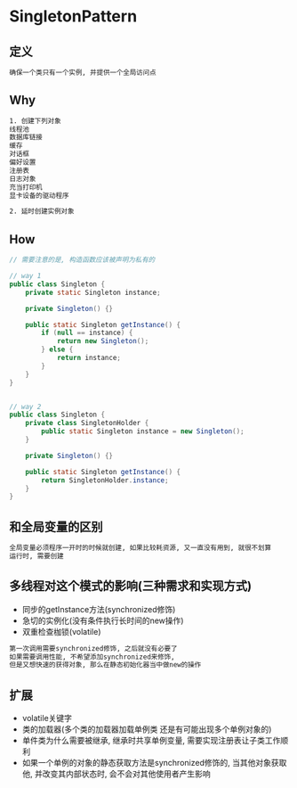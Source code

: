 SingletonPattern
================

## 定义

```txt
确保一个类只有一个实例, 并提供一个全局访问点
```

## Why

```txt
1. 创建下列对象
线程池
数据库链接
缓存
对话框
偏好设置
注册表
日志对象
充当打印机
显卡设备的驱动程序

2. 延时创建实例对象
```

## How

```java
// 需要注意的是, 构造函数应该被声明为私有的

// way 1
public class Singleton {
    private static Singleton instance;

    private Singleton() {}

    public static Singleton getInstance() {
        if (null == instance) {
            return new Singleton();
        } else {
            return instance;
        }
    }
}


// way 2
public class Singleton {
    private class SingletonHolder {
        public static Singleton instance = new Singleton();
    }

    private Singleton() {}

    public static Singleton getInstance() {
        return SingletonHolder.instance;
    }
}

```

## 和全局变量的区别

```txt
全局变量必须程序一开时的时候就创建, 如果比较耗资源, 又一直没有用到, 就很不划算
运行时, 需要创建
```

## 多线程对这个模式的影响(三种需求和实现方式)

* 同步的getInstance方法(synchronized修饰)
* 急切的实例化(没有条件执行长时间的new操作)
* 双重检查枷锁(volatile)

```txt
第一次调用需要synchronized修饰, 之后就没有必要了
如果需要调用性能, 不希望添加synchronized来修饰,
但是又想快速的获得对象, 那么在静态初始化器当中做new的操作
```

## 扩展

* volatile关键字
* 类的加载器(多个类的加载器加载单例类 还是有可能出现多个单例对象的)
* 单件类为什么需要被继承, 继承时共享单例变量, 需要实现注册表让子类工作顺利
* 如果一个单例的对象的静态获取方法是synchronized修饰的, 当其他对象获取他, 并改变其内部状态时, 会不会对其他使用者产生影响
